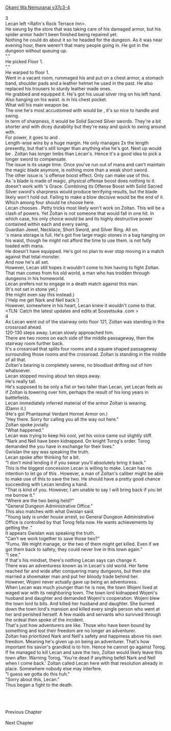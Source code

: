 [Okami Wa Nemuranai v37c3-4](https://www.sousetsuka.com/2021/02/okami-wa-nemuranai-3734.html)
<br/><br/>
3<br/>
Lecan left <Rafin's Rock Terrace Inn>.<br/>
He swung by the store that was taking care of his damaged armor, but his spider armor hadn't been finished being repaired yet.<br/>
Nothing he could do about it so he headed for the dungeon. As it was near evening hour, there weren't that many people going in. He got in the dungeon without queuing up.<br/>
"<Floor>."<br/>
He picked Floor 1.<br/>
"<Warp>."<br/>
He warped to floor 1.<br/>
Went in a vacant room, rummaged his <Storage> and put on a chest armor, a stomach band, shoulder pads and a leather helmet he used in the past. He also replaced his trousers to sturdy leather made ones.<br/>
He grabbed <Necklace of Intuador> and equipped it. He's got his usual silver ring on his left hand. Also <Dagger of Harut> hanging on his waist. <Guardian Jewel of Zana> is in his chest pocket.<br/>
What will his main weapon be.<br/>
The one he's most accustomed with would be <Sword of Rusk>, it's so nice to handle and swing.<br/>
In term of sharpness, it would be Solid Sacred Silver swords. They're a bit shorter and with dicey durability but they're easy and quick to swing around with.<br/>
For power, it goes to <Comet Cutter> and <Power Sword>.<br/>
Length-wise <Comet Cutter> wins by a huge margin. He only manages 2x the length presently, but that's still longer than anything else he's got. Next up would be <Sword of Rusk>. Zoltan has longer limbs than Lecan's. Hence it's a good idea to pick a longer sword to compensate.<br/>
The issue is its usage time. Once you've run out of mana and can't maintain the magic blade anymore, <Comet Cutter> is nothing more than a weak short sword.<br/>
The other issue is <Guardian Jewel of Zana>'s offense boost effect. Only <Sword of Rusk> can make use of this.<br/>
As <Comet Cutter>'s blade is made of magic, physical offense boost does nothing to it. <Power Sword> doesn't work with <Guardian Jewel of Zana>'s Grace. Combining its Offense Boost with Solid Sacred Silver sword's sharpness would produce terrifying results, but the blade likely won't hold out. Failing to make a blow decisive would be the end of it.<br/>
Which among four should he choose here.<br/>
Lecan chooses <Comet Cutter>. Petty tricks most likely won't work on Zoltan. This will be a clash of powers. Yet Zoltan is not someone that would fall in one hit. In which case, his only choice would be <Comet Cutter> and its highly destructive power contained within each and every swing.<br/>
Guardian Jewel, Necklace, Short Sword, and Silver Ring. All on.<br/>
<Necklace of Intuador>'s mana storage is full. He's got five large magic stones in a bag hanging on his waist, though he might not afford the time to use them. <Guardian Jewel of Zana> is not fully loaded with mana.<br/>
He doesn't have <Shield of Wolkan> equipped. He's got no plan to ever stop moving in a match against that total monster.<br/>
And now he's all set.<br/>
However, Lecan still hopes it wouldn't come to him having to fight Zoltan.<br/>
That man comes from his old world, a man who has trodden through dungeons in his homeworld.<br/>
Lecan prefers not to engage in a death match against this man.<br/>
(It's not set in stone yet.)<br/>
(He might even say this instead.)<br/>
('Help me get Nark and Nell back.')<br/>
However, somewhere in his heart, Lecan knew it wouldn't come to that.<br/>
<TLN: Catch the latest updates and edits at Sousetsuka .com ><br/>
4<br/>
As Lecan went out of the stairway onto floor 121, Zoltan was standing in the crossroad ahead.<br/>
120-130 steps away. Lecan slowly approached him.<br/>
There are two rooms on each side of the middle passageway, then the stairway room further back.<br/>
It's a crossroad that splits four rooms and a square shaped passageway surrounding those rooms and the crossroad. Zoltan is standing in the middle of all that.<br/>
Zoltan's bearing is completely serene, no bloodlust drifting out of him whatsoever.<br/>
Lecan stopped moving about ten steps away.<br/>
He's really tall.<br/>
He's supposed to be only a fist or two taller than Lecan, yet Lecan feels as if Zoltan is towering over him, perhaps the result of his long years in battlefields.<br/>
Lecan immediately inferred material of the armor Zoltan is wearing.<br/>
(Damn it.)<br/>
(He's got Phantasmal Verdant Hornet Armor on.)<br/>
"Hey there. Sorry for calling you all the way out here."<br/>
Zoltan spoke jovially.<br/>
"What happened."<br/>
Lecan was trying to keep his cool, yet his voice came out slightly stiff.<br/>
"Nark and Nell have been kidnapped. On knight Torog's order. Torog demanded the <Comet Cutter> you have in exchange for their lives."<br/>
Gwislan the spy was speaking the truth.<br/>
Lecan spoke after thinking for a bit.<br/>
"I don't mind lending it if you swear you'll absolutely bring it back."<br/>
This is the biggest concession Lecan is willing to make. Lecan has no intention to let go of this <Comet Cutter>. However, a man of Zoltan's caliber might be able to make use of this <Comet Cutter> to save the two. He should have a pretty good chance succeeding with Lecan lending a hand.<br/>
"That is kind of you. However, I am unable to say I will bring <Comet Cutter> back if you let me borrow it."<br/>
"Where are the two being held?"<br/>
"General Dungeon Administrative Office."<br/>
This also matches with what Gwislan said.<br/>
"Young lady is under house arrest, so General Dungeon Administrative Office is controlled by that Torog fella now. He wants achievements by getting the <Comet Cutter>."<br/>
It appears Gwislan was speaking the truth.<br/>
"Can't we work together to save those two?"<br/>
"Fumu. We might manage, or the two of them might get killed. Even if we got them back to safety, they could never live in this town again."<br/>
"I see."<br/>
If that's his mindset, there's nothing Lecan says can change it.<br/>
There was an adventuress known as <Burstflame Dame Wojeni> in Lecan's old world. Her fame reached far and wide after conquering many dungeons, but then she married a shoemaker man and put her bloody trade behind her.<br/>
However, Wojeni never actually gave up being an adventuress.<br/>
When Lecan was much younger than he is now, the town Wojeni lived at waged war with its neighboring town. The town lord kidnapped Wojeni's husband and daughter and demanded Wojeni's cooperation. Wojeni blew the town lord to bits. And killed her husband and daughter. She burned down the town lord's mansion and killed every single person who went at her and perished herself. A few maids and servants who survived through the ordeal then spoke of the incident.<br/>
That's just how adventurers are like. Those who have been bound by something and lost their freedom are no longer an adventurer.<br/>
Zoltan has prioritized Nark and Nell's safety and happiness above his own freedom. Meaning he's given up on being an adventurer. That's how important his savior's grandkid is to him. Hence he cannot go against Torog. If he managed to kill Lecan and save the two, Zoltan would likely leave this town after. Warning Torog, 'You're dead if anything befell Nark and Nell when I come back.' Zoltan called Lecan here with that resolution already in place. Somewhere nobody else may interfere.<br/>
"I guess we gotta do this huh."<br/>
"Sorry about this, Lecan."<br/>
Thus began a fight to the death.<br/>
 <br/>
 <br/>
 <br/>
 <br/>
Previous Chapter<br/>
 <br/>
Next Chapter<br/>

